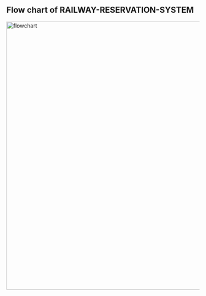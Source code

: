## Flow chart of RAILWAY-RESERVATION-SYSTEM

<img width="700" alt="flowchart" src="https://github.com/Pavani123429/RAILWAY-RESERVATION-SYSTEM/issues/3#issue-858627951">

